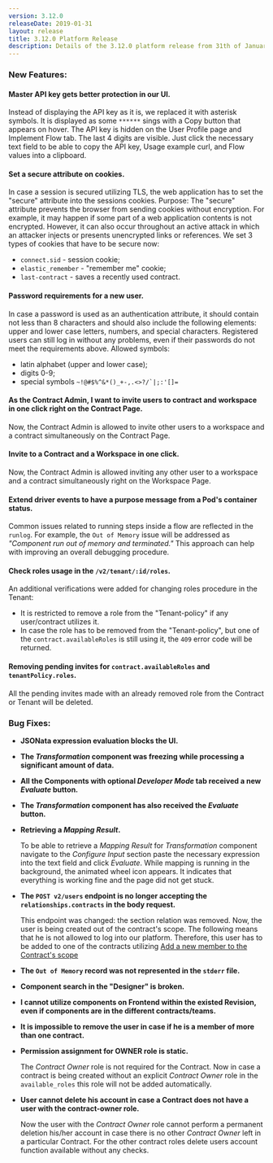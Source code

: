 ```yaml
---
version: 3.12.0
releaseDate: 2019-01-31
layout: release
title: 3.12.0 Platform Release
description: Details of the 3.12.0 platform release from 31th of January 2019
---
```


### New Features:

#### Master API key gets better protection in our UI.

Instead of displaying the API key as it is, we replaced it with asterisk symbols. It is displayed as some `******` sings with a Copy button that appears on hover.
The API key is hidden on the User Profile page and Implement Flow tab. The last 4 digits are visible.
Just click the necessary text field to be able to copy the API key, Usage example curl, and Flow values into a clipboard.

#### Set a secure attribute on cookies.

In case a session is secured utilizing TLS, the web application has to set the "secure" attribute into the sessions cookies.
Purpose: The "secure" attribute prevents the browser from sending cookies without encryption. For example, it may happen if some part of a web application contents is not encrypted. However, it can also occur throughout an active attack in which an attacker injects or presents unencrypted links or references.
We set 3 types of cookies that have to be secure now:
- `connect.sid` - session cookie;
- `elastic_remember` - "remember me" cookie;
- `last-contract` - saves a recently used contract.

#### Password requirements for a new user.

In case a password is used as an authentication attribute, it should contain not less than 8 characters and should also include the following elements: upper and lower case letters, numbers, and special characters. Registered users can still log in without any problems, even if their passwords do not meet the requirements above.
Allowed symbols:
- latin alphabet (upper and lower case);
- digits 0-9;
- special symbols ```~!@#$%^&*()_+-,.<>?/`|;:'[]=```

#### As the Contract Admin, I want to invite users to contract and workspace in one click right on the Contract Page.

Now, the Contract Admin is allowed to invite other users to a workspace and a contract simultaneously on the Contract Page.

#### Invite to a Contract and a Workspace in one click.

Now, the Contract Admin is allowed inviting any other user to a workspace and a contract simultaneously right on the Workspace Page.

#### Extend driver events to have a purpose message from a Pod's container status.

Common issues related to running steps inside a flow are reflected in the `runlog`. For example, the `Out of Memory` issue will be addressed as *"Component run out of memory and terminated."* This approach can help with improving an overall debugging procedure.

#### Check roles usage in the `/v2/tenant/:id/roles`.

An additional verifications were added for changing roles procedure in the Tenant:

* It is restricted to remove a role from the "Tenant-policy" if any user/contract utilizes it.
* In case the role has to be removed from the "Tenant-policy", but one of the `contract.availableRoles` is still using it, the `409` error code will be returned.

#### Removing pending invites for `contract.availableRoles` and `tenantPolicy.roles`.

All the pending invites made with an already removed role from the Contract or Tenant will be deleted.



### Bug Fixes:

- **JSONata expression evaluation blocks the UI.**

- **The *Transformation* component was freezing while processing a significant amount of data.**

- **All the Components with optional *Developer Mode* tab received a new *Evaluate* button.**

- **The *Transformation* component has also received the *Evaluate* button.**

- **Retrieving a *Mapping Result*.**

  To be able to retrieve a *Mapping Result* for *Transformation* component navigate to the *Configure Input* section paste the necessary expression into the text field and click *Evaluate*. While mapping is running in the background, the animated wheel icon appears. It indicates that everything is working fine and the page did not get stuck.

- **The `POST v2/users` endpoint is no longer accepting the `relationships.contracts` in the body request.**

  This endpoint was changed: the section relation was removed. Now, the user is being created out of the contract's scope. The following means that he is not allowed to log into our platform. Therefore, this user has to be added to one of the contracts utilizing [Add a new member to the Contract's scope](https://api.elastic.io/docs/v2/#add-a-new-member-to-the-contract's-scope)

- **The `Out of Memory` record was not represented in the `stderr` file.**

- **Component search in the "Designer" is broken.**

- **I cannot utilize components on Frontend within the existed Revision, even if components are in the different contracts/teams.**

- **It is impossible to remove the user in case if he is a member of more than one contract.**

- **Permission assignment for OWNER role is static.**

  The *Contract Owner* role is not required for the Contract. Now in case a contract is being created without an explicit *Contract Owner* role in the `available_roles` this role will not be added automatically.

- **User cannot delete his account in case a Contract does not have a user with the contract-owner role.**

  Now the user with the *Contract Owner* role cannot perform a permanent deletion his/her account in case there is no other *Contract Owner* left in a particular Contract. For the other contract roles delete users account function available without any checks.
